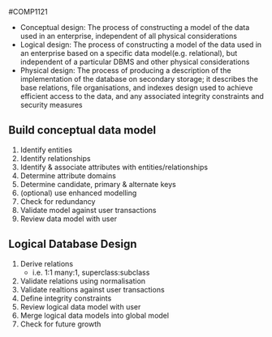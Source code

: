 #COMP1121
- Conceptual design:
	The process of constructing a model of the data used in an enterprise, independent of all physical considerations
- Logical design:
	The process of constructing a model of the data used in an enterprise based on a specific data model(e.g. relational), but independent of a particular DBMS and other physical considerations
- Physical design:
	The process of producing a description of the implementation of the database on secondary storage; it describes the base relations, file organisations, and indexes design used to achieve efficient access to the data, and any associated integrity constraints and security measures

## Build conceptual data model
1. Identify entities
2. Identify relationships
3. Identify & associate attributes with entities/relationships
4. Determine attribute domains
5. Determine candidate, primary & alternate keys
6. (optional) use enhanced modelling
7. Check for redundancy
8. Validate model against user transactions
9. Review data model with user

## Logical Database Design
1. Derive relations
	- i.e. 1:1 many:1, superclass:subclass
2. Validate relations using normalisation
3. Validate realtions against user transactions
4. Define integrity constraints
5. Review logical data model with user
6. Merge logical data models into global model
7. Check for future growth

